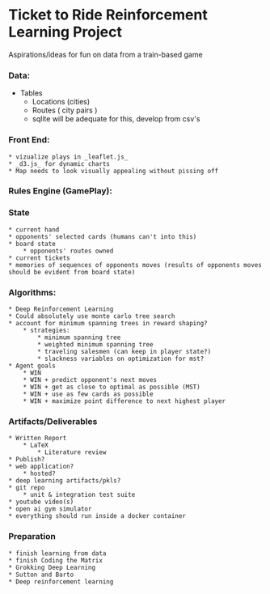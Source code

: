 # Ticket to Ride Reinforcement Learning Project

Aspirations/ideas for fun on data from a train-based game

### Data:
* Tables
	* Locations (cities)
	* Routes ( city pairs )
	* sqlite will be adequate for this, develop from csv's
	
### Front End:
	* vizualize plays in _leaflet.js_
	* _d3.js_ for dynamic charts
	* Map needs to look visually appealing without pissing off 
	
### Rules Engine (GamePlay):

### State
	* current hand
	* opponents' selected cards (humans can't into this)
	* board state
		* opponents' routes owned
	* current tickets
	* memories of sequences of opponents moves (results of opponents moves should be evident from board state)

### Algorithms:
	* Deep Reinforcement Learning
	* Could absolutely use monte carlo tree search
	* account for minimum spanning trees in reward shaping?
		* strategies: 
			* minimum spanning tree 
			* weighted minimum spanning tree
			* traveling salesmen (can keep in player state?)
			* slackness variables on optimization for mst?
	* Agent goals
		* WIN
		* WIN + predict opponent's next moves
		* WIN + get as close to optimal as possible (MST)
		* WIN + use as few cards as possible
		* WIN + maximize point difference to next highest player

### Artifacts/Deliverables
	* Written Report
		* LaTeX
			* Literature review
	* Publish? 
	* web application?
		* hosted?
	* deep learning artifacts/pkls?
	* git repo
		* unit & integration test suite
	* youtube video(s)
	* open ai gym simulator
	* everything should run inside a docker container

### Preparation
	* finish learning from data
	* finish Coding the Matrix
	* Grokking Deep Learning
	* Sutton and Barto
	* Deep reinforcement learning



